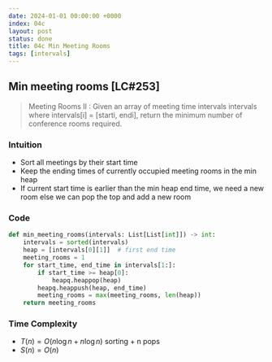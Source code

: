 ```yaml
---
date: 2024-01-01 00:00:00 +0000
index: 04c
layout: post
status: done
title: 04c Min Meeting Rooms
tags: [intervals]
---
```


## Min meeting rooms [LC#253]
>  Meeting Rooms II :
> Given an array of meeting time intervals intervals where intervals[i] = [starti, endi], return the minimum number of conference rooms required.


### Intuition

- Sort all meetings by their start time
- Keep the ending times of currently occupied meeting rooms in the min heap
- If current start time is earlier than the min heap end time, we need a new room else we can pop the top and add a new room

### Code

```python
def min_meeting_rooms(intervals: List[List[int]]) -> int:
    intervals = sorted(intervals)
    heap = [intervals[0][1]]  # first end time
    meeting_rooms = 1
    for start_time, end_time in intervals[1:]:
        if start_time >= heap[0]:
            heapq.heappop(heap)
        heapq.heappush(heap, end_time)
        meeting_rooms = max(meeting_rooms, len(heap))
    return meeting_rooms
```
### Time Complexity
- $T(n)  = O(n \log n + n \log n)$ sorting + n pops
- $S(n) = O(n)$